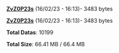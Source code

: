 [**ZvZ0P23s**](/data/ZvZ0P23s.txt) (16/02/23 - 16:13)- 3483 bytes

[**ZvZ0P23s**](/data/ZvZ0P23s.txt) (16/02/23 - 16:13)- 3483 bytes

**Total Datas**: 10199

**Total Size**: 66.41 MB / 66.4 MB
